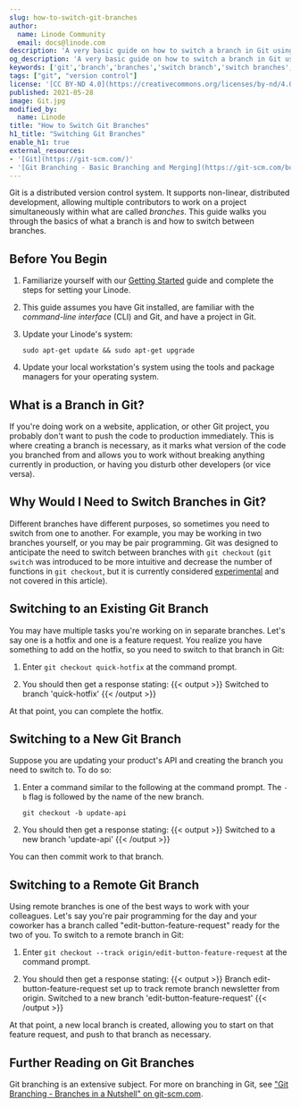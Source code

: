 ```yaml
---
slug: how-to-switch-git-branches
author:
  name: Linode Community
  email: docs@linode.com
description: 'A very basic guide on how to switch a branch in Git using Ubuntu 20.10, but for any operating system with the command line git tools installed.'
og_description: 'A very basic guide on how to switch a branch in Git using Ubuntu 20.10, but for any operating system with the command line git tools installed.'
keywords: ['git','branch','branches','switch branch','switch branches','switch git branches']
tags: ["git", "version control"]
license: '[CC BY-ND 4.0](https://creativecommons.org/licenses/by-nd/4.0)'
published: 2021-05-28
image: Git.jpg
modified_by:
  name: Linode
title: "How to Switch Git Branches"
h1_title: "Switching Git Branches"
enable_h1: true
external_resources:
- '[Git](https://git-scm.com/)'
- '[Git Branching - Basic Branching and Merging](https://git-scm.com/book/en/v2/Git-Branching-Basic-Branching-and-Merging)'
---
```


Git is a distributed version control system. It supports non-linear, distributed development, allowing multiple contributors to work on a project simultaneously within what are called *branches*. This guide walks you through the basics of what a branch is and how to switch between branches.

## Before You Begin

1.  Familiarize yourself with our [Getting Started](/docs/getting-started/) guide and complete the steps for setting your Linode.

2.  This guide assumes you have Git installed, are familiar with the *command-line interface* (CLI) and Git, and have a project in Git.

2.  Update your Linode's system:

        sudo apt-get update && sudo apt-get upgrade

3.  Update your local workstation's system using the tools and package managers for your operating system.

## What is a Branch in Git?

If you're doing work on a website, application, or other Git project, you probably don't want to push the code to production immediately. This is where creating a branch is necessary, as it marks what version of the code you branched from and allows you to work without breaking anything currently in production, or having you disturb other developers (or vice versa).

## Why Would I Need to Switch Branches in Git?

Different branches have different purposes, so sometimes you need to switch from one to another. For example, you may be working in two branches yourself, or you may be pair programming. Git was designed to anticipate the need to switch  between branches with `git checkout` (`git switch` was introduced to be more intuitive and decrease the number of functions in `git checkout`, but it is currently considered [experimental](https://git-scm.com/docs/git-switch#_description) and not covered in this article).

## Switching to an Existing Git Branch

You may have multiple tasks you're working on in separate branches. Let's say one is a hotfix and one is a feature request. You realize you have something to add on the hotfix, so you need to switch to that branch in Git:

1.  Enter `git checkout quick-hotfix` at the command prompt.

2.  You should then get a response stating:
    {{< output >}}
Switched to branch 'quick-hotfix'
{{< /output >}}

At that point, you can complete the hotfix.

## Switching to a New Git Branch

Suppose you are updating your product's API and creating the branch you need to switch to. To do so:

1.  Enter a command similar to the following at the command prompt. The `-b` flag is followed by the name of the new branch.

     `git checkout -b update-api`

2.  You should then get a response stating:
    {{< output >}}
Switched to a new branch 'update-api'
{{< /output >}}

You can then commit work to that branch.

## Switching to a Remote Git Branch

Using remote branches is one of the best ways to work with your colleagues. Let's say you're pair programming for the day and your coworker has a branch called "edit-button-feature-request" ready for the two of you. To switch to a remote branch in Git:

1.  Enter `git checkout --track origin/edit-button-feature-request` at the command prompt.

2.  You should then get a response stating:
    {{< output >}}
Branch edit-button-feature-request set up to track remote branch newsletter from origin.
Switched to a new branch 'edit-button-feature-request'
{{< /output >}}

At that point, a new local branch is created, allowing you to start on that feature request, and push to that branch as necessary.

## Further Reading on Git Branches

Git branching is an extensive subject. For more on branching in Git, see ["Git Branching - Branches in a Nutshell" on git-scm.com](https://git-scm.com/book/en/v2/Git-Branching-Branches-in-a-Nutshell).
